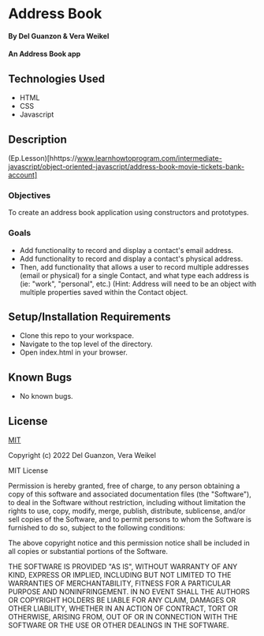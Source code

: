 # Address Book

#### By Del Guanzon & Vera Weikel

#### An Address Book app

## Technologies Used

* HTML 
* CSS 
* Javascript

## Description
(Ep.Lesson)[hhttps://www.learnhowtoprogram.com/intermediate-javascript/object-oriented-javascript/address-book-movie-tickets-bank-account]

### Objectives 

To create an address book application using constructors and prototypes.

### Goals
* Add functionality to record and display a contact's email address.
* Add functionality to record and display a contact's physical address.
* Then, add functionality that allows a user to record multiple addresses (email or physical) for a single Contact, and what type each address is (ie: "work", "personal", etc.) (Hint: Address will need to be an object with multiple properties saved within the Contact object.

## Setup/Installation Requirements

* Clone this repo to your workspace.
* Navigate to the top level of the directory.
* Open index.html in your browser.

## Known Bugs

* No known bugs.

## License

[MIT](https://choosealicense.com/licenses/mit/)

Copyright (c) 2022  Del Guanzon, Vera Weikel

MIT License

Permission is hereby granted, free of charge, to any person obtaining a copy
of this software and associated documentation files (the "Software"), to deal
in the Software without restriction, including without limitation the rights
to use, copy, modify, merge, publish, distribute, sublicense, and/or sell
copies of the Software, and to permit persons to whom the Software is
furnished to do so, subject to the following conditions:

The above copyright notice and this permission notice shall be included in all
copies or substantial portions of the Software.

THE SOFTWARE IS PROVIDED "AS IS", WITHOUT WARRANTY OF ANY KIND, EXPRESS OR
IMPLIED, INCLUDING BUT NOT LIMITED TO THE WARRANTIES OF MERCHANTABILITY,
FITNESS FOR A PARTICULAR PURPOSE AND NONINFRINGEMENT. IN NO EVENT SHALL THE
AUTHORS OR COPYRIGHT HOLDERS BE LIABLE FOR ANY CLAIM, DAMAGES OR OTHER
LIABILITY, WHETHER IN AN ACTION OF CONTRACT, TORT OR OTHERWISE, ARISING FROM,
OUT OF OR IN CONNECTION WITH THE SOFTWARE OR THE USE OR OTHER DEALINGS IN THE
SOFTWARE.